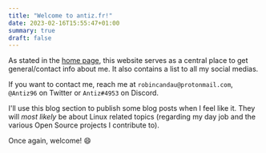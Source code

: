 ```yaml
---
title: "Welcome to antiz.fr!"
date: 2023-02-16T15:55:47+01:00
summary: true
draft: false
---
```


As stated in the [home page](https://antiz.fr), this website serves as a central place to get general/contact info about me. It also contains a list to all my social medias.  
  
If you want to contact me, reach me at `robincandau@protonmail.com`, `@Antiz96` on Twitter or `Antiz#4953` on Discord.  
  
I'll use this blog section to publish some blog posts when I feel like it. They will *most likely* be about Linux related topics (regarding my day job and the various Open Source projects I contribute to).  
  
Once again, welcome! :smile:  
